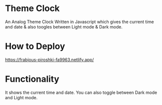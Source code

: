 # Theme Clock
An Analog Theme Clock Written in Javascript which gives the current time and date & also toogles between Light mode & Dark mode.

# How to Deploy
<a href='https://frabjous-piroshki-fa9963.netlify.app/' target="_blank">https://frabjous-piroshki-fa9963.netlify.app/</a>

# Functionality
It shows the current time and date.
You can also toggle between Dark mode and Light mode.
